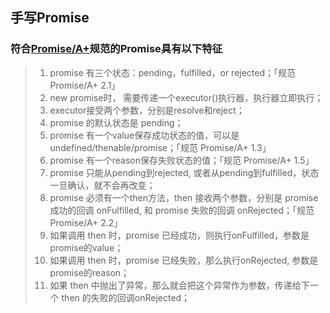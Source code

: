 ## 手写Promise
### 符合[Promise/A+](https://promisesaplus.com/)规范的Promise具有以下特征

> 1. promise 有三个状态：pending，fulfilled，or rejected；「规范 Promise/A+ 2.1」
> 2. new promise时， 需要传递一个executor()执行器，执行器立即执行；
> 3. executor接受两个参数，分别是resolve和reject；
> 4. promise  的默认状态是 pending；
> 5. promise 有一个value保存成功状态的值，可以是undefined/thenable/promise；「规范 Promise/A+ 1.3」
> 6. promise 有一个reason保存失败状态的值；「规范 Promise/A+ 1.5」
> 7. promise 只能从pending到rejected, 或者从pending到fulfilled，状态一旦确认，就不会再改变；
> 8. promise 必须有一个then方法，then 接收两个参数，分别是 promise 成功的回调 onFulfilled, 和 promise 失败的回调 onRejected；「规范 Promise/A+ 2.2」
> 9. 如果调用 then 时，promise 已经成功，则执行onFulfilled，参数是promise的value；
> 10. 如果调用 then 时，promise 已经失败，那么执行onRejected, 参数是promise的reason；
> 11. 如果 then 中抛出了异常，那么就会把这个异常作为参数，传递给下一个 then 的失败的回调onRejected；